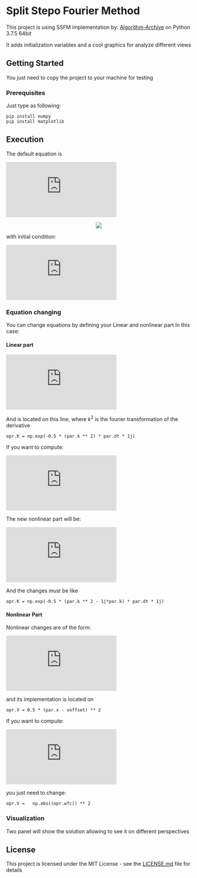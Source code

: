 # Split Stepo Fourier Method

This project is using SSFM implementation by: [Algorithm-Archive](https://github.com/algorithm-archivists/algorithm-archive) on Python 3.7.5 64bit

It adds initialization variables and a cool graphics for analyze different views

## Getting Started

You just need to copy the project to your machine for testing

### Prerequisites

Just type as following:

```
pip install numpy
pip install matplotlib
```

## Execution 

The default equation is 


![i\frac{\partial \psi}{\partial t} = -\frac{\partial^2 \psi}{\partial x^2}+0.5(x-x_0)^2](http://www.sciweavers.org/tex2img.php?eq=i%5Cfrac%7B%5Cpartial%20%5Cpsi%7D%7B%5Cpartial%20t%7D%20%3D%20-%5Cfrac%7B%5Cpartial%5E2%20%5Cpsi%7D%7B%5Cpartial%20x%5E2%7D%2B0.5%28x-x_0%29%5E2%0A&bc=White&fc=Black&im=jpg&fs=12&ff=arev&edit=)

<!-- $$
i\frac{\partial \psi}{\partial t}=-\frac{\partial^2 \psi}{\partial x^2}+0.5(x-x_0)^2
$$ --> 

<div align="center"><img src="https://render.githubusercontent.com/render/math?math=i%5Cfrac%7B%5Cpartial%20%5Cpsi%7D%7B%5Cpartial%20t%7D%3D-%5Cfrac%7B%5Cpartial%5E2%20%5Cpsi%7D%7B%5Cpartial%20x%5E2%7D%2B0.5(x-x_0)%5E2%0D"></div>

with initial condition:

![initial condition](http://www.sciweavers.org/tex2img.php?eq=e%5E%7B-%28x-%20x_0%29%5E2%2F2%7D&bc=White&fc=Black&im=jpg&fs=12&ff=arev&edit=)




### Equation changing

You can change equations by defining your Linear and nonlinear part
In this case:

#### Linear part
![linear](http://www.sciweavers.org/tex2img.php?eq=L%3D-%5Cfrac%7B%5Cpartial%5E2%20%5Cpsi%7D%7B%5Cpartial%20x%5E2%7D&bc=White&fc=Black&im=jpg&fs=12&ff=arev&edit=)




And is located on this line, where $k^2$ is the fourier transformation of the derivative
```
opr.K = np.exp(-0.5 * (par.k ** 2) * par.dt * 1j)
```

If you want to compute:


![sdcsd](http://www.sciweavers.org/tex2img.php?eq=i%5Cfrac%7B%5Cpartial%20%5Cpsi%7D%7B%5Cpartial%20t%7D%20%3D%20-%5Cfrac%7B%5Cpartial%5E2%20%5Cpsi%7D%7B%5Cpartial%20x%5E2%7D%2B%5Cfrac%7B%5Cpartial%20%5Cpsi%7D%7B%5Cpartial%20x%7D%20%2B0.5%28x-x_0%29%5E2&bc=White&fc=Black&im=jpg&fs=12&ff=arev&edit=)



The new nonlinear part will be:

![sdcsd](http://www.sciweavers.org/tex2img.php?eq=L%20%3D%20-%5Cfrac%7B%5Cpartial%5E2%20%5Cpsi%7D%7B%5Cpartial%20x%5E2%7D%20%2B%20%5Cfrac%7B%5Cpartial%20%5Cpsi%7D%7B%5Cpartial%20x%7D&bc=White&fc=Black&im=jpg&fs=12&ff=arev&edit=)



And the changes must be like 

```
opr.K = np.exp(-0.5 * (par.k ** 2 - 1j*par.k) * par.dt * 1j)
```

#### Nonlinear Part

Nonlinear changes are of the form:

![sdcsc](http://www.sciweavers.org/tex2img.php?eq=N%20%3D%200.5%28x-x_0%29%5E2%0A&bc=White&fc=Black&im=jpg&fs=12&ff=arev&edit=)

and its implementation is located on

```
opr.V = 0.5 * (par.x - voffset) ** 2
```

If you want to compute:

![wed](http://www.sciweavers.org/tex2img.php?eq=i%5Cfrac%7B%5Cpartial%20%5Cpsi%7D%7B%5Cpartial%20t%7D%20%3D%20-%5Cfrac%7B%5Cpartial%5E2%20%5Cpsi%7D%7B%5Cpartial%20x%5E2%7D%2B%7C%5Cpsi%7C%5E2%0A&bc=White&fc=Black&im=jpg&fs=12&ff=arev&edit=)




you just need to change:

```
opr.V =   np.abs((opr.wfc)) ** 2
```

### Visualization

Two panel will show the solution allowing to see it on different perspectives

## License

This project is licensed under the MIT License - see the [LICENSE.md](LICENSE.md) file for details